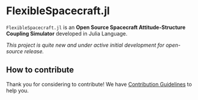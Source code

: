 # FlexibleSpacecraft.jl

`FlexibleSpacecraft.jl` is an **Open Source Spacecraft Attitude-Structure Coupling Simulator** developed in Julia Language.

*This project is quite new and under active initial development for open-source release.*

## How to contribute

Thank you for considering to contribute! We have [Contribution Guidelines](.github/CONTRIBUTING.md) to help you.
